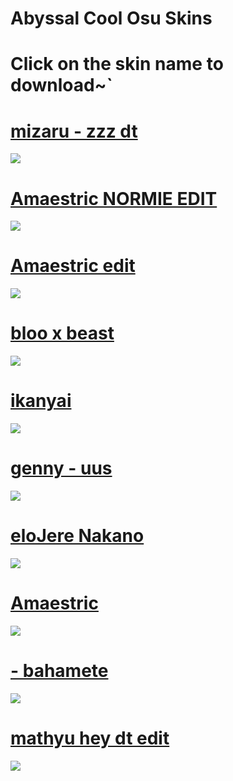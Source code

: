 # Abyssal Cool Osu Skins 

# Click on the skin name to download~`

# [mizaru - zzz dt](https://mizaruyea.s-ul.eu/1epm0OCA)
![](https://i.imgur.com/IqTqo8R.png)

# [Amaestric NORMIE EDIT](https://abyss.s-ul.eu/SmgMqomF)
![](https://osu.ppy.sh/ss/15632520/5263)

# [Amaestric edit](https://abyss.s-ul.eu/ci3fpLVK)
![](https://i.imgur.com/dnbqjhg.png)

# [bloo x beast](https://mizaruyea.s-ul.eu/XQ6OCyvc)
![](https://cdn.discordapp.com/attachments/436370382706966530/604458282098229248/e65a.png)

# [ikanyai](https://mizaruyea.s-ul.eu/adDoFVLv)
![](https://osu.ppy.sh/ss/13386428)

# [genny - uus](https://mizaruyea.s-ul.eu/QSSTmq2u)
![](https://osu.ppy.sh/ss/13386439)

# [eloJere Nakano](https://mizaruyea.s-ul.eu/dZki4bt1)
![](https://osu.ppy.sh/ss/13386443)

# [Amaestric](https://mizaruyea.s-ul.eu/CO9HlFm8)
![](https://osu.ppy.sh/ss/13386452)

# [- bahamete](https://mizaruyea.s-ul.eu/MMibaXLM)
![](https://osu.ppy.sh/ss/13386458)

# [mathyu hey dt edit](https://mizaruyea.s-ul.eu/BB4dkIMG)
![](https://osu.ppy.sh/ss/13386468)
